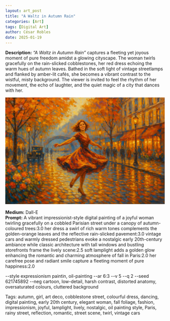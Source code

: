 ```yaml
---
layout: art_post
title: "A Waltz in Autumn Rain"
categories: [Art]
tags: [Digital Art]
author: César Robles
date: 2025-01-19
---
```

**Description:** *“A Waltz in Autumn Rain”* captures a fleeting yet joyous moment of pure freedom amidst a glowing cityscape. The woman twirls gracefully on the rain-slicked cobblestones, her red dress echoing the warm hues of autumn leaves. Bathed in the soft light of vintage streetlamps and flanked by amber-lit cafés, she becomes a vibrant contrast to the wistful, misty background. The viewer is invited to feel the rhythm of her movement, the echo of laughter, and the quiet magic of a city that dances with her.

![A Waltz in Autumn Rain](/imag/digital_art/a_waltz_in_autumn_rain.jpg)

**Medium:** Dall-E\
**Prompt:** A vibrant impressionist-style digital painting of a joyful woman twirling gracefully on a cobbled Parisian street under a canopy of autumn-coloured trees:3.0 her dress a swirl of rich warm tones complements the golden-orange leaves and the reflective rain-slicked pavement:3.0 vintage cars and warmly dressed pedestrians evoke a nostalgic early 20th-century ambiance while classic architecture with tall windows and bustling storefronts frame the lively scene:2.5 soft lamplight adds a golden glow enhancing the romantic and charming atmosphere of fall in Paris:2.0 her carefree pose and radiant smile capture a fleeting moment of pure happiness:2.0

--style expressionism paintin, oil-painting --ar 6:3 --v 5 --q 2 --seed 621745892 --neg cartoon, low-detail, harsh contrast, distorted anatomy, oversaturated colours, cluttered background

Tags: autumn, girl, art deco, cobblestone street, colourful dress, dancing, digital painting, early 20th century, elegant woman, fall foliage, fashion, impressionism, joyful, lamplight, lively, nostalgic, oil painting style, Paris, rainy street, reflection, romantic, street scene, twirl, vintage cars